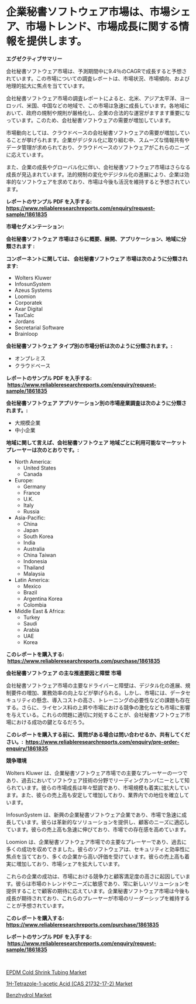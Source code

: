 <p><h1>企業秘書ソフトウェア市場は、市場シェア、市場トレンド、市場成長に関する情報を提供します。</h1></p><p><strong>エグゼクティブサマリー</strong></p>
<p><p>会社秘書ソフトウェア市場は、予測期間中に9.4％のCAGRで成長すると予想されています。この市場についての調査レポートは、市場状況、市場傾向、および地理的拡大に焦点を当てています。</p><p>会社秘書ソフトウェア市場の調査レポートによると、北米、アジア太平洋、ヨーロッパ、米国、中国などの地域で、この市場は急速に成長しています。各地域において、政府の規制や規則が厳格化し、企業の合法的な運営がますます重要になっています。このため、会社秘書ソフトウェアの需要が増加しています。</p><p>市場動向としては、クラウドベースの会社秘書ソフトウェアの需要が増加していることが挙げられます。企業がデジタル化に取り組む中、スムーズな情報共有やデータ管理が求められており、クラウドベースのソフトウェアがこれらのニーズに応えています。</p><p>また、企業の成長やグローバル化に伴い、会社秘書ソフトウェア市場はさらなる成長が見込まれています。法的規制の変化やデジタル化の進展により、企業は効率的なソフトウェアを求めており、市場は今後も活況を維持すると予想されています。</p></p>
<p><strong>レポートのサンプル PDF を入手する: <a href="https://www.reliableresearchreports.com/enquiry/request-sample/1861835">https://www.reliableresearchreports.com/enquiry/request-sample/1861835</a></strong></p>
<p><strong>市場セグメンテーション:</strong></p>
<p><strong> 会社秘書ソフトウェア 市場はさらに概要、展開、アプリケーション、地域に分類されます :</strong></p>
<p><strong>コンポーネントに関しては、 会社秘書ソフトウェア 市場は次のように分類されます: &nbsp;</strong></p>
<p><ul><li>Wolters Kluwer</li><li>InfosunSystem</li><li>Azeus Systems</li><li>Loomion</li><li>Corporatek</li><li>Axar Digital</li><li>TaxCalc</li><li>Jordans</li><li>Secretarial Software</li><li>Brainloop</li></ul></p>
<p><strong> 会社秘書ソフトウェア タイプ別の市場分析は次のように分類されます。:</strong></p>
<p><ul><li>オンプレミス</li><li>クラウドベース</li></ul></p>
<p><strong>レポートのサンプル PDF を入手する: &nbsp;<a href="https://www.reliableresearchreports.com/enquiry/request-sample/1861835">https://www.reliableresearchreports.com/enquiry/request-sample/1861835</a></strong></p>
<p><strong> 会社秘書ソフトウェア アプリケーション別の市場産業調査は次のように分類されます。:</strong></p>
<p><ul><li>大規模企業</li><li>中小企業</li></ul></p>
<p><strong>地域に関して言えば、会社秘書ソフトウェア 地域ごとに利用可能なマーケットプレーヤーは次のとおりです。:</strong></p>
<p><ul>
    <li>
        North America:
        <ul>
            <li>United States</li>
            <li>Canada</li>
        </ul>
    </li>
    <li>
        Europe:
        <ul>
            <li>Germany</li>
            <li>France</li>
            <li>U.K.</li>
            <li>Italy</li>
            <li>Russia</li>
        </ul>
    </li>
    <li>
        Asia-Pacific:
        <ul>
            <li>China</li>
            <li>Japan</li>
            <li>South Korea</li>
            <li>India</li>
            <li>Australia</li>
            <li>China Taiwan</li>
            <li>Indonesia</li>
            <li>Thailand</li>
            <li>Malaysia</li>
        </ul>
    </li>
    <li>
        Latin America:
        <ul>
            <li>Mexico</li>
            <li>Brazil</li>
            <li>Argentina Korea</li>
            <li>Colombia</li>
        </ul>
    </li>
    <li>
        Middle East & Africa:
        <ul>
            <li>Turkey</li>
            <li>Saudi</li>
            <li>Arabia</li>
            <li>UAE</li>
            <li>Korea</li>
        </ul>
    </li>
    </ul></p>
<p><strong>このレポートを購入する: &nbsp;<a href="https://www.reliableresearchreports.com/purchase/1861835">https://www.reliableresearchreports.com/purchase/1861835</a></strong></p>
<p><strong>会社秘書ソフトウェア の主な推進要因と障壁 市場</strong></p>
<p><p>会社秘書ソフトウェア市場の主要なドライバーと障壁は、デジタル化の進展、規制要件の増加、業務効率の向上などが挙げられる。しかし、市場には、データセキュリティの懸念、導入コストの高さ、トレーニングの必要性などの課題も存在する。さらに、ライセンス料の上昇や市場における競争の激化なども市場に影響を与えている。これらの問題に適切に対処することが、会社秘書ソフトウェア市場における成功の鍵となるだろう。</p></p>
<p><strong>このレポートを購入する前に、質問がある場合は問い合わせるか、共有してください。:&nbsp; <a href="https://www.reliableresearchreports.com/enquiry/pre-order-enquiry/1861835">https://www.reliableresearchreports.com/enquiry/pre-order-enquiry/1861835</a></strong></p>
<p><strong>競争環境</strong></p>
<p><p>Wolters Kluwer は、企業秘書ソフトウェア市場での主要なプレーヤーの一つであり、過去においてソフトウェア技術の分野でリーディングカンパニーとして知られています。彼らの市場成長は年々堅調であり、市場規模も着実に拡大しています。また、彼らの売上高も安定して増加しており、業界内での地位を確立しています。</p><p>InfosunSystem は、新興の企業秘書ソフトウェア企業であり、市場で急速に成長しています。彼らは革新的なソリューションを提供し、顧客のニーズに適応しています。彼らの売上高も急速に伸びており、市場での存在感を高めています。</p><p>Loomion は、企業秘書ソフトウェア市場での主要なプレーヤーであり、過去に多くの成功を収めてきました。彼らのソフトウェアは、セキュリティと効率性に焦点を当てており、多くの企業から高い評価を受けています。彼らの売上高も着実に増加しており、市場シェアを拡大しています。</p><p>これらの企業の成功は、市場における競争力と顧客満足度の高さに起因しています。彼らは市場のトレンドやニーズに敏感であり、常に新しいソリューションを提供することで顧客の期待に応えています。企業秘書ソフトウェア市場は今後も成長が期待されており、これらのプレーヤーが市場のリーダーシップを維持することが予想されています。</p></p>
<p><strong>このレポートを購入する: &nbsp; <a href="https://www.reliableresearchreports.com/purchase/1861835">https://www.reliableresearchreports.com/purchase/1861835</a></strong></p>
<p><strong>レポートのサンプル PDF を入手する: &nbsp;<a href="https://www.reliableresearchreports.com/enquiry/request-sample/1861835">https://www.reliableresearchreports.com/enquiry/request-sample/1861835</a></strong><strong></strong></p>
<p>&nbsp;</p>
<p><p><a href="https://github.com/Angelnienowdseej3e45z3p8c/Market-Research-Report-List-1/blob/main/epdm-cold-shrink-tubing-market.md">EPDM Cold Shrink Tubing Market</a></p><p><a href="https://view.publitas.com/reportprime-1/1h-tetrazole-1-acetic-acid-cas-21732-17-2-market-research-report-reveals-the-latest-trends-and-opportunities-of-this-market-for-period-from-2023-2030/">1H-Tetrazole-1-acetic Acid (CAS 21732-17-2) Market</a></p><p><a href="https://view.publitas.com/reportprime-1/benzhydrol-market-size-market-trends-and-growth-outlook-forecasted-for-period-from-2023-to-2030/">Benzhydrol Market</a></p></p>